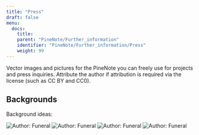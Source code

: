 ```yaml
---
title: "Press"
draft: false
menu:
  docs:
    title:
    parent: "PineNote/Further_information"
    identifier: "PineNote/Further_information/Press"
    weight: 99
---
```


Vector images and pictures for the PineNote you can freely use for projects and press inquiries. Attribute the author if attribution is required via the license (such as CC BY and CC0).

## Backgrounds

Background ideas:

![Author: Funeral](/documentation/images/Pinenotebg1.png)
![Author: Funeral](/documentation/images/Pinenotebg2.png)
![Author: Funeral](/documentation/images/Pinenotebg3.png)
![Author: Funeral](/documentation/images/Pinenotebg4.png)
